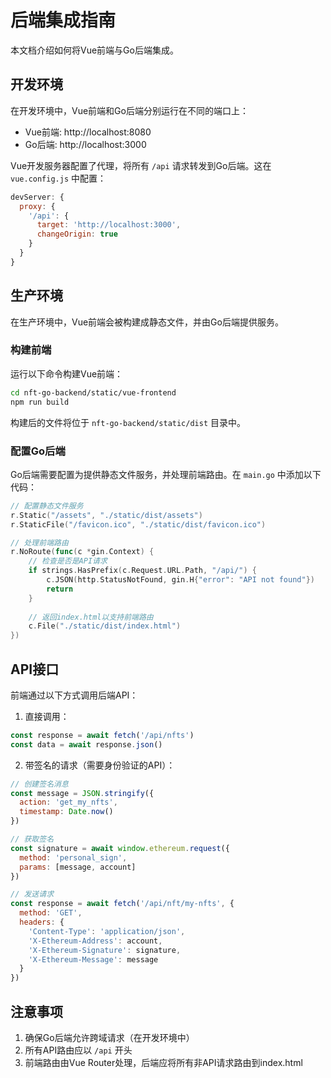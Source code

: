 # 后端集成指南

本文档介绍如何将Vue前端与Go后端集成。

## 开发环境

在开发环境中，Vue前端和Go后端分别运行在不同的端口上：

- Vue前端: http://localhost:8080
- Go后端: http://localhost:3000

Vue开发服务器配置了代理，将所有 `/api` 请求转发到Go后端。这在 `vue.config.js` 中配置：

```js
devServer: {
  proxy: {
    '/api': {
      target: 'http://localhost:3000',
      changeOrigin: true
    }
  }
}
```

## 生产环境

在生产环境中，Vue前端会被构建成静态文件，并由Go后端提供服务。

### 构建前端

运行以下命令构建Vue前端：

```bash
cd nft-go-backend/static/vue-frontend
npm run build
```

构建后的文件将位于 `nft-go-backend/static/dist` 目录中。

### 配置Go后端

Go后端需要配置为提供静态文件服务，并处理前端路由。在 `main.go` 中添加以下代码：

```go
// 配置静态文件服务
r.Static("/assets", "./static/dist/assets")
r.StaticFile("/favicon.ico", "./static/dist/favicon.ico")

// 处理前端路由
r.NoRoute(func(c *gin.Context) {
    // 检查是否是API请求
    if strings.HasPrefix(c.Request.URL.Path, "/api/") {
        c.JSON(http.StatusNotFound, gin.H{"error": "API not found"})
        return
    }
    
    // 返回index.html以支持前端路由
    c.File("./static/dist/index.html")
})
```

## API接口

前端通过以下方式调用后端API：

1. 直接调用：
```js
const response = await fetch('/api/nfts')
const data = await response.json()
```

2. 带签名的请求（需要身份验证的API）：
```js
// 创建签名消息
const message = JSON.stringify({
  action: 'get_my_nfts',
  timestamp: Date.now()
})

// 获取签名
const signature = await window.ethereum.request({
  method: 'personal_sign',
  params: [message, account]
})

// 发送请求
const response = await fetch('/api/nft/my-nfts', {
  method: 'GET',
  headers: {
    'Content-Type': 'application/json',
    'X-Ethereum-Address': account,
    'X-Ethereum-Signature': signature,
    'X-Ethereum-Message': message
  }
})
```

## 注意事项

1. 确保Go后端允许跨域请求（在开发环境中）
2. 所有API路由应以 `/api` 开头
3. 前端路由由Vue Router处理，后端应将所有非API请求路由到index.html 